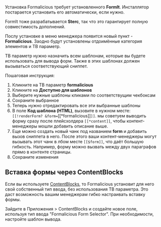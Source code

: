 Установка Formalicious требует установленного **FormIt**. Инсталлятор постарается установить его автоматически, если нужно.

FormIt тоже разрабатывается **Sterc**, так что это гарантирует полную совместимость дополнений.

Послу установке в меню менеджера появится новый пункт - **Formalicious**.
Заодно будут установлены отдоимённые категория элементов и ТВ параметр.

ТВ параметр нужно назначить всем шаблонам, которые вы будете использовать для вывода форм.
Также в этих шаблонах должен вызываться соответствующий сниппет.

Пошаговая инструкция:

1. Кликните на ТВ параметр **formalicious**
2. Кликните на **Доступно для шаблонов**
3. Выберите нужные шаблоны кликами по соответствущим чекбоксам
4. Сохраните выбранное
5. Теперь нужно отредактировать все эти выбранные шаблоны
6. В поле **Код шаблона (HTML)**, вызовите в нужном месте: `[[!renderForm? &form=`[[*formalicious]]`]]`.
мы советуем выводить форму сразу после плейсхолдера `[[*content]]`, чтобы контент-менеджеры мошли добавить описание выше.
7. Еще можно создать новый чанк под названием **form** и добавить вызов сниппета в него.
После этого ваши контент-менеджеры могут вызывать этот чанк в лбом месте `[[$form]]`, что даёт большую гибкость.
Например, форму можно вызвать между двух параграфов прямо в контенте страницы.
8. Сохраните изменения

## Вставка формы через ContentBlocks

Если вы используете [ContentBlocks][1], то Formalicious установит для него свой собственный тип ввода,
без использования ТВ параметра. Это даст возможность вашим менеджерам гибко настраивать вставку формы.

Зайдите в Приложения > ContentBlocks и создайте новое поле, используя тип ввода "Formalicious Form Selector".
При необходимости, настройте шаблон вывода.

[1]: https://www.modmore.com/contentblocks/
